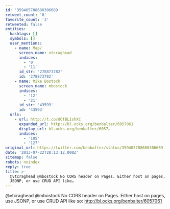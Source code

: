 ```yaml
---
id: '359405788680306689'
retweet_count: '0'
favorite_count: '3'
retweeted: false
entities:
  hashtags: []
  symbols: []
  user_mentions:
    - name: Map/
      screen_name: vtcraghead
      indices:
        - '0'
        - '11'
      id_str: '278873782'
      id: '278873782'
    - name: Mike Bostock
      screen_name: mbostock
      indices:
        - '12'
        - '21'
      id_str: '43593'
      id: '43593'
  urls:
    - url: http://t.co/dOfBLIshXC
      expanded_url: http://bl.ocks.org/benbalter/6057061
      display_url: bl.ocks.org/benbalter/6057…
      indices:
        - '105'
        - '127'
original_url: https://twitter.com/benbalter/status/359405788680306689
date: '2013-07-22T20:13:12.000Z'
sitemap: false
robots: noindex
reply: true
title: >-
  @vtcraghead @mbostock No CORS header on Pages. Either host on pages, use
  JSONP, or use CRUD API like…
---
```


@vtcraghead @mbostock No CORS header on Pages. Either host on pages, use JSONP, or use CRUD API like so: http://bl.ocks.org/benbalter/6057061
